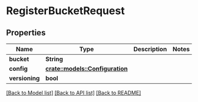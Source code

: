 # RegisterBucketRequest

## Properties

Name | Type | Description | Notes
------------ | ------------- | ------------- | -------------
**bucket** | **String** |  | 
**config** | [**crate::models::Configuration**](Configuration.md) |  | 
**versioning** | **bool** |  | 

[[Back to Model list]](../README.md#documentation-for-models) [[Back to API list]](../README.md#documentation-for-api-endpoints) [[Back to README]](../README.md)


